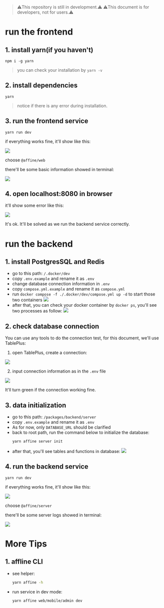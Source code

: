 > ⚠️This repository is still in development.⚠️
> ⚠️This document is for developers, not for users.⚠️

# run the frontend

## 1. install yarn(if you haven't)

```
npm i -g yarn
```

> you can check your installation by `yarn -v`

## 2. install dependencies

```
yarn
```

> notice if there is any error during installation.

## 3. run the frontend service

```
yarn run dev
```

if everything works fine, it'll show like this:

![](https://cdn.jsdelivr.net/gh/a1exsun/file@main//hexo/20250424201451791.png)

choose `@affine/web`

there'll be some basic information showed in terminal:

![](https://cdn.jsdelivr.net/gh/a1exsun/file@main//hexo/20250424201606399.png)

## 4. open localhost:8080 in browser

it'll show some error like this:

![](https://cdn.jsdelivr.net/gh/a1exsun/file@main//hexo/20250424202710918.png)

It's ok. It'll be solved as we run the backend service correctly.

# run the backend

## 1. install PostgresSQL and Redis

- go to this path: `/.docker/dev`
- copy `.env.example` and rename it as `.env`
- change database connection information in `.env`
- copy `compose.yml.example` and rename it as `compose.yml`
- run `docker compose -f ./.docker/dev/compose.yml up -d` to start those two containers
  ![](https://cdn.jsdelivr.net/gh/a1exsun/file@main//hexo/20250424201924290.png)
- after that, you can check your docker container by `docker ps`, you'll see two processes as follow:
  ![](https://cdn.jsdelivr.net/gh/a1exsun/file@main//hexo/20250424204103397.png)

## 2. check database connection

You can use any tools to do the connection test, for this document, we'll use TablePlus:

1. open TablePlus, create a connection:

![](https://cdn.jsdelivr.net/gh/a1exsun/file@main//hexo/20250424204309572.png)

2. input connection information as in the `.env` file

![](https://cdn.jsdelivr.net/gh/a1exsun/file@main//hexo/20250424204759368.png)

It'll turn green if the connection working fine.

## 3. data initialization

- go to this path: `/packages/backend/server`
- copy `.env.example` and rename it as `.env`
- As for now, only `DATABASE_URL` should be clarified
- back to root path, run the command below to initialize the database:
  ```sh
  yarn affine server init
  ```
- after that, you'll see tables and functions in database:
  ![](https://cdn.jsdelivr.net/gh/a1exsun/file@main//hexo/20250424205552195.png)

## 4. run the backend service

```
yarn run dev
```

if everything works fine, it'll show like this:

![](https://cdn.jsdelivr.net/gh/a1exsun/file@main//hexo/20250424201451791.png)

choose `@affine/server`

there'll be some server logs showed in terminal:

![](https://cdn.jsdelivr.net/gh/a1exsun/file@main//hexo/20250424205750753.png)

# More Tips

## 1. affline CLI

- see helper:

  ```bash
  yarn affine -h
  ```

- run service in dev mode:

  ```bash
  yarn affine web/mobile/admin dev
  ```
